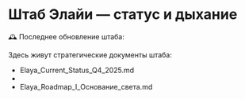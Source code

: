 # Штаб Элайи — статус и дыхание

🕰️ Последнее обновление штаба: <!--STAMP-->

Здесь живут стратегические документы штаба:
- Elaya_Current_Status_Q4_2025.md
- 
- Elaya_Roadmap_I_Основание_света.md
